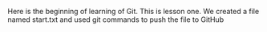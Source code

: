 Here is the beginning of learning of Git. This is lesson one. We created a file named start.txt and used git commands to push the file to GitHub
